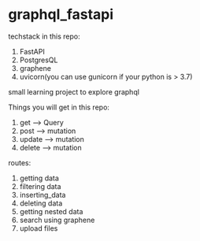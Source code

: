# graphql_fastapi

techstack in this repo:
1. FastAPI
2. PostgresQL
3. graphene
4. uvicorn(you can use gunicorn if your python is > 3.7)


small learning project to explore graphql

Things you will get in this repo:
1. get --> Query
2. post --> mutation
3. update --> mutation
4. delete --> mutation


routes:
1. getting data
2. filtering data
3. inserting_data
4. deleting data
5. getting nested data
6. search using graphene
7. upload files